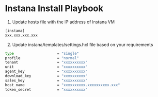 Instana Install Playbook
========================

1. Update hosts file with the IP address of Instana VM

```bash
[instana]
xxx.xxx.xxx.xxx
```

2. Update instana/templates/settings.hcl file based on your requirements

```bash
type                    = "single"
profile                 = "normal"
tenant                  = "xxxxxxxxxx"
unit                    = "xxxxxxxxxx"
agent_key               = "xxxxxxxxxx"
download_key            = "xxxxxxxxxx"
sales_key               = "xxxxxxxxxx"
host_name               = "xxxxxxxxxx.xxxxxxxxxx.xxx"
token_secret            = "xxxxxxxxxx"
```